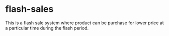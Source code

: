 # flash-sales
This is a flash sale system where product can be purchase for lower price at a particular time during the flash period. 
